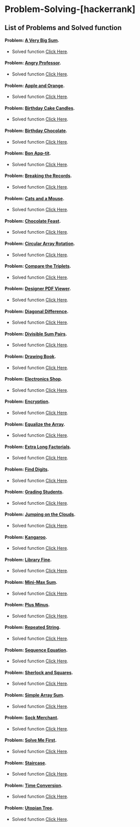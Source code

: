 # Problem-Solving-[hackerrank]
## List of Problems and Solved function
#### Problem: [A Very Big Sum](https://github.com/AMIYAMAITY/Problem-Solving--hackerrank/blob/master/Problem%20Solving/A%20Very%20Big%20Sum/a-very-big-sum-English.pdf).
- Solved function [Click Here](https://github.com/AMIYAMAITY/Problem-Solving--hackerrank/blob/master/Problem%20Solving/A%20Very%20Big%20Sum/AVeryBigSum.c).
#### Problem: [Angry Professor](https://github.com/AMIYAMAITY/Problem-Solving--hackerrank/blob/master/Problem%20Solving/Angry%20Professor/angry-professor-English.pdf).
- Solved function [Click Here](https://github.com/AMIYAMAITY/Problem-Solving--hackerrank/blob/master/Problem%20Solving/Angry%20Professor/AngryProfessor.java).

#### Problem: [Apple and Orange](https://github.com/AMIYAMAITY/Problem-Solving--hackerrank/blob/master/Problem%20Solving/Apple%20and%20Orange/apple-and-orange-English.pdf).
- Solved function [Click Here](https://github.com/AMIYAMAITY/Problem-Solving--hackerrank/blob/master/Problem%20Solving/Apple%20and%20Orange/AppleandOrange.c).

#### Problem: [Birthday Cake Candles](https://github.com/AMIYAMAITY/Problem-Solving--hackerrank/blob/master/Problem%20Solving/Birthday%20Cake%20Candles/birthday-cake-candles-English.pdf).
- Solved function [Click Here](https://github.com/AMIYAMAITY/Problem-Solving--hackerrank/blob/master/Problem%20Solving/Birthday%20Cake%20Candles/BirthdayCakeCandles.c).

#### Problem: [Birthday Chocolate](https://github.com/AMIYAMAITY/Problem-Solving--hackerrank/blob/master/Problem%20Solving/Birthday%20Chocolate/the-birthday-bar-English.pdf).
- Solved function [Click Here](https://github.com/AMIYAMAITY/Problem-Solving--hackerrank/blob/master/Problem%20Solving/Birthday%20Chocolate/BirthdayChocolate.c).

#### Problem: [Bon App-tit](https://github.com/AMIYAMAITY/Problem-Solving--hackerrank/blob/master/Problem%20Solving/Bon%20App-tit/bon-appetit-English.pdf).
- Solved function [Click Here](https://github.com/AMIYAMAITY/Problem-Solving--hackerrank/blob/master/Problem%20Solving/Bon%20App-tit/BonApp%C3%A9tit.java).

#### Problem: [Breaking the Records](https://github.com/AMIYAMAITY/Problem-Solving--hackerrank/blob/master/Problem%20Solving/Breaking%20the%20Records/breaking-best-and-worst-records-English.pdf).
- Solved function [Click Here](https://github.com/AMIYAMAITY/Problem-Solving--hackerrank/blob/master/Problem%20Solving/Breaking%20the%20Records/BreakingtheRecords.java).

#### Problem: [Cats and a Mouse](https://github.com/AMIYAMAITY/Problem-Solving--hackerrank/blob/master/Problem%20Solving/Cats%20and%20a%20Mouse/cats-and-a-mouse-English.pdf).
- Solved function [Click Here](https://github.com/AMIYAMAITY/Problem-Solving--hackerrank/blob/master/Problem%20Solving/Cats%20and%20a%20Mouse/CatsandaMouse.java).

#### Problem: [Chocolate Feast](https://github.com/AMIYAMAITY/Problem-Solving--hackerrank/blob/master/Problem%20Solving/Chocolate%20Feast/chocolate-feast-English.pdf).
- Solved function [Click Here](https://github.com/AMIYAMAITY/Problem-Solving--hackerrank/blob/master/Problem%20Solving/Chocolate%20Feast/ChocolateFeast.c).

#### Problem: [Circular Array Rotation](https://github.com/AMIYAMAITY/Problem-Solving--hackerrank/blob/master/Problem%20Solving/Circular%20Array%20Rotation/circular-array-rotation-English.pdf).
- Solved function [Click Here](https://github.com/AMIYAMAITY/Problem-Solving--hackerrank/blob/master/Problem%20Solving/Circular%20Array%20Rotation/CircularArrayRotation.java).

#### Problem: [Compare the Triplets](https://github.com/AMIYAMAITY/Problem-Solving--hackerrank/blob/master/Problem%20Solving/Compare%20the%20Triplets/compare-the-triplets-English.pdf).
- Solved function [Click Here](https://github.com/AMIYAMAITY/Problem-Solving--hackerrank/blob/master/Problem%20Solving/Compare%20the%20Triplets/ComparetheTriplets.c).

#### Problem: [Designer PDF Viewer](https://github.com/AMIYAMAITY/Problem-Solving--hackerrank/blob/master/Problem%20Solving/Designer%20PDF%20Viewer/designer-pdf-viewer-English.pdf).
- Solved function [Click Here](https://github.com/AMIYAMAITY/Problem-Solving--hackerrank/blob/master/Problem%20Solving/Designer%20PDF%20Viewer/DesignerPDFViewer.java).

#### Problem: [Diagonal Difference](https://github.com/AMIYAMAITY/Problem-Solving--hackerrank/blob/master/Problem%20Solving/Diagonal%20Difference/diagonal-difference-English.pdf).
- Solved function [Click Here](https://github.com/AMIYAMAITY/Problem-Solving--hackerrank/blob/master/Problem%20Solving/Diagonal%20Difference/DiagonalDifference.c).

#### Problem: [Divisible Sum Pairs](https://github.com/AMIYAMAITY/Problem-Solving--hackerrank/blob/master/Problem%20Solving/Divisible%20Sum%20Pairs/divisible-sum-pairs-English.pdf).
- Solved function [Click Here](https://github.com/AMIYAMAITY/Problem-Solving--hackerrank/blob/master/Problem%20Solving/Divisible%20Sum%20Pairs/DivisibleSumPairs.java).

#### Problem: [Drawing Book](https://github.com/AMIYAMAITY/Problem-Solving--hackerrank/blob/master/Problem%20Solving/Drawing%20Book/drawing-book-English.pdf).
- Solved function [Click Here](https://github.com/AMIYAMAITY/Problem-Solving--hackerrank/blob/master/Problem%20Solving/Drawing%20Book/DrawingBook.java).

#### Problem: [Electronics Shop](https://github.com/AMIYAMAITY/Problem-Solving--hackerrank/blob/master/Problem%20Solving/Electronics%20Shop/electronics-shop-English.pdf).
- Solved function [Click Here](https://github.com/AMIYAMAITY/Problem-Solving--hackerrank/blob/master/Problem%20Solving/Electronics%20Shop/ElectronicsShop.java).

#### Problem: [Encryption](https://github.com/AMIYAMAITY/Problem-Solving--hackerrank/blob/master/Problem%20Solving/Encryption/encryption-English.pdf).
- Solved function [Click Here](https://github.com/AMIYAMAITY/Problem-Solving--hackerrank/blob/master/Problem%20Solving/Encryption/Encryption.java).

#### Problem: [Equalize the Array](https://github.com/AMIYAMAITY/Problem-Solving--hackerrank/blob/master/Problem%20Solving/Equalize%20the%20Array/equality-in-a-array-English%20(1).pdf).
- Solved function [Click Here](https://github.com/AMIYAMAITY/Problem-Solving--hackerrank/blob/master/Problem%20Solving/Equalize%20the%20Array/EqualizetheArray.c).

#### Problem: [Extra Long Factorials](https://github.com/AMIYAMAITY/Problem-Solving--hackerrank/blob/master/Problem%20Solving/Extra%20Long%20Factorials/extra-long-factorials-English.pdf).
- Solved function [Click Here](https://github.com/AMIYAMAITY/Problem-Solving--hackerrank/blob/master/Problem%20Solving/Extra%20Long%20Factorials/ExtraLongFactorials.java).

#### Problem: [Find Digits](https://github.com/AMIYAMAITY/Problem-Solving--hackerrank/blob/master/Problem%20Solving/Find%20Digits/find-digits-English.pdf).
- Solved function [Click Here](https://github.com/AMIYAMAITY/Problem-Solving--hackerrank/blob/master/Problem%20Solving/Find%20Digits/FindDigits.java).

#### Problem: [Grading Students](https://github.com/AMIYAMAITY/Problem-Solving--hackerrank/blob/master/Problem%20Solving/Grading%20Students/grading-English.pdf).
- Solved function [Click Here](https://github.com/AMIYAMAITY/Problem-Solving--hackerrank/blob/master/Problem%20Solving/Grading%20Students/GradingStudents.java).

#### Problem: [Jumping on the Clouds](https://github.com/AMIYAMAITY/Problem-Solving--hackerrank/blob/master/Problem%20Solving/Jumping%20on%20the%20Clouds/jumping-on-the-clouds-English.pdf).
- Solved function [Click Here](https://github.com/AMIYAMAITY/Problem-Solving--hackerrank/blob/master/Problem%20Solving/Jumping%20on%20the%20Clouds/JumpingontheClouds.java).

#### Problem: [Kangaroo](https://github.com/AMIYAMAITY/Problem-Solving--hackerrank/blob/master/Problem%20Solving/Kangaroo/kangaroo-English.pdf).
- Solved function [Click Here](https://github.com/AMIYAMAITY/Problem-Solving--hackerrank/blob/master/Problem%20Solving/Kangaroo/Kangaroo.c).

#### Problem: [Library Fine](https://github.com/AMIYAMAITY/Problem-Solving--hackerrank/blob/master/Problem%20Solving/Library%20Fine/library-fine-English.pdf).
- Solved function [Click Here](https://github.com/AMIYAMAITY/Problem-Solving--hackerrank/blob/master/Problem%20Solving/Library%20Fine/LibraryFine.c).

#### Problem: [Mini-Max Sum](https://github.com/AMIYAMAITY/Problem-Solving--hackerrank/blob/master/Problem%20Solving/Mini-Max%20Sum/mini-max-sum-English.pdf).
- Solved function [Click Here](https://github.com/AMIYAMAITY/Problem-Solving--hackerrank/blob/master/Problem%20Solving/Mini-Max%20Sum/MiniMaxSum.c).

#### Problem: [Plus Minus](https://github.com/AMIYAMAITY/Problem-Solving--hackerrank/blob/master/Problem%20Solving/Plus%20Minus/plus-minus-English.pdf).
- Solved function [Click Here](https://github.com/AMIYAMAITY/Problem-Solving--hackerrank/blob/master/Problem%20Solving/Plus%20Minus/Plus%20Minus.c).

#### Problem: [Repeated String](https://github.com/AMIYAMAITY/Problem-Solving--hackerrank/blob/master/Problem%20Solving/Repeated%20String/repeated-string-English.pdf).
- Solved function [Click Here](https://github.com/AMIYAMAITY/Problem-Solving--hackerrank/blob/master/Problem%20Solving/Repeated%20String/RepeatedString.c).

#### Problem: [Sequence Equation](https://github.com/AMIYAMAITY/Problem-Solving--hackerrank/blob/master/Problem%20Solving/Sequence%20Equation/permutation-equation-English.pdf).
- Solved function [Click Here](https://github.com/AMIYAMAITY/Problem-Solving--hackerrank/blob/master/Problem%20Solving/Sequence%20Equation/SequenceEquation.java).

#### Problem: [Sherlock and Squares](https://github.com/AMIYAMAITY/Problem-Solving--hackerrank/blob/master/Problem%20Solving/Sherlock%20and%20Squares/sherlock-and-squares-English.pdf).
- Solved function [Click Here](https://github.com/AMIYAMAITY/Problem-Solving--hackerrank/blob/master/Problem%20Solving/Sherlock%20and%20Squares/SherlockandSquares.c).

#### Problem: [Simple Array Sum](https://github.com/AMIYAMAITY/Problem-Solving--hackerrank/blob/master/Problem%20Solving/Simple%20Array%20Sum/simple-array-sum-English.pdf).
- Solved function [Click Here](https://github.com/AMIYAMAITY/Problem-Solving--hackerrank/blob/master/Problem%20Solving/Simple%20Array%20Sum/SimpleArraySum.c).

#### Problem: [Sock Merchant](https://github.com/AMIYAMAITY/Problem-Solving--hackerrank/blob/master/Problem%20Solving/Sock%20Merchant/sock-merchant-English.pdf).
- Solved function [Click Here](https://github.com/AMIYAMAITY/Problem-Solving--hackerrank/blob/master/Problem%20Solving/Sock%20Merchant/SockMerchant.java).

#### Problem: [Solve Me First](https://github.com/AMIYAMAITY/Problem-Solving--hackerrank/blob/master/Problem%20Solving/Solve%20Me%20First/solve-me-first-English.pdf).
- Solved function [Click Here](https://github.com/AMIYAMAITY/Problem-Solving--hackerrank/blob/master/Problem%20Solving/Solve%20Me%20First/SolveMeFirst.c).

#### Problem: [Staircase](https://github.com/AMIYAMAITY/Problem-Solving--hackerrank/blob/master/Problem%20Solving/Staircase/staircase-English.pdf).
- Solved function [Click Here](https://github.com/AMIYAMAITY/Problem-Solving--hackerrank/blob/master/Problem%20Solving/Staircase/Staircase.c).

#### Problem: [Time Conversion](https://github.com/AMIYAMAITY/Problem-Solving--hackerrank/blob/master/Problem%20Solving/Time%20Conversion/time-conversion-English.pdf).
- Solved function [Click Here](https://github.com/AMIYAMAITY/Problem-Solving--hackerrank/blob/master/Problem%20Solving/Time%20Conversion/TimeConversion.c).

#### Problem: [Utopian Tree](https://github.com/AMIYAMAITY/Problem-Solving--hackerrank/blob/master/Problem%20Solving/Utopian%20Tree/utopian-tree-English.pdf).
- Solved function [Click Here](https://github.com/AMIYAMAITY/Problem-Solving--hackerrank/blob/master/Problem%20Solving/Utopian%20Tree/UtopianTree.c).
